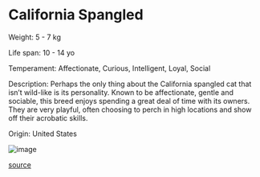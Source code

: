 # California Spangled

Weight: 5 - 7 kg

Life span: 10 - 14 yo

Temperament: Affectionate, Curious, Intelligent, Loyal, Social

Description: Perhaps the only thing about the California spangled cat that isn’t wild-like is its personality. Known to be affectionate, gentle and sociable, this breed enjoys spending a great deal of time with its owners. They are very playful, often choosing to perch in high locations and show off their acrobatic skills.

Origin: United States

![image](https://cdn2.thecatapi.com/images/B1ERTmgph.jpg)

[source](https://api.thecatapi.com/v1/breeds/cspa)
